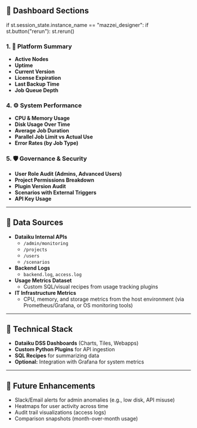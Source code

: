 ## 🧱 Dashboard Sections

if st.session_state.instance_name == "mazzei_designer":
    if st.button("rerun"):
        st.rerun()
        
### 1. 🏁 Platform Summary

- **Active Nodes**
- **Uptime**
- **Current Version**
- **License Expiration**
- **Last Backup Time**
- **Job Queue Depth**


### 4. ⚙️ System Performance

- **CPU & Memory Usage**
- **Disk Usage Over Time**
- **Average Job Duration**
- **Parallel Job Limit vs Actual Use**
- **Error Rates (by Job Type)**

### 5. 🛡️ Governance & Security

- **User Role Audit (Admins, Advanced Users)**
- **Project Permissions Breakdown**
- **Plugin Version Audit**
- **Scenarios with External Triggers**
- **API Key Usage**

---

## 📁 Data Sources

- **Dataiku Internal APIs**
  - `/admin/monitoring`
  - `/projects`
  - `/users`
  - `/scenarios`
- **Backend Logs**
  - `backend.log`, `access.log`
- **Usage Metrics Dataset**
  - Custom SQL/visual recipes from usage tracking plugins
- **IT Infrastructure Metrics**
  - CPU, memory, and storage metrics from the host environment (via Prometheus/Grafana, or OS monitoring tools)

---

## 🔧 Technical Stack

- **Dataiku DSS Dashboards** (Charts, Tiles, Webapps)
- **Custom Python Plugins** for API ingestion
- **SQL Recipes** for summarizing data
- **Optional:** Integration with Grafana for system metrics

---

## 🧩 Future Enhancements

- Slack/Email alerts for admin anomalies (e.g., low disk, API misuse)
- Heatmaps for user activity across time
- Audit trail visualizations (access logs)
- Comparison snapshots (month-over-month usage)




